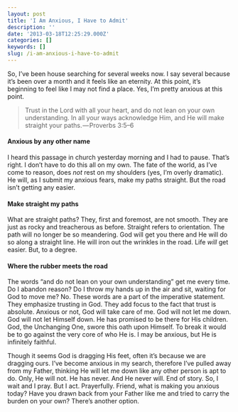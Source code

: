 ```yaml
---
layout: post
title: 'I Am Anxious, I Have to Admit'
description: ''
date: '2013-03-18T12:25:29.000Z'
categories: []
keywords: []
slug: /i-am-anxious-i-have-to-admit
---
```


So, I’ve been house searching for several weeks now. I say several because it’s been over a month and it feels like an eternity. At this point, it’s beginning to feel like I may not find a place. Yes, I’m pretty anxious at this point.

> Trust in the Lord with all your heart, and do not lean on your own understanding. In all your ways acknowledge Him, and He will make straight your paths. — Proverbs 3:5–6

#### Anxious by any other name

I heard this passage in church yesterday morning and I had to pause. That’s right. I don’t have to do this all on my own. The fate of the world, as I’ve come to reason, does _not_ rest on my shoulders (yes, I’m overly dramatic). He will, as I submit my anxious fears, make my paths straight. But the road isn’t getting any easier.

#### Make straight my paths

What are straight paths? They, first and foremost, are not smooth. They are just as rocky and treacherous as before. Straight refers to orientation. The path will no longer be so meandering. God will get you there and He will do so along a straight line. He will iron out the wrinkles in the road. Life _will_ get easier. But, to a degree.

#### Where the rubber meets the road

The words “and do not lean on your own understanding” get me every time. Do I abandon reason? Do I throw my hands up in the air and sit, waiting for God to move me? No. These words are a part of the imperative statement. They emphasize trusting in God. They add focus to the fact that trust is absolute. Anxious or not, God will take care of me. God will not let me down. God will not let Himself down. He has promised to be there for His children. God, the Unchanging One, swore this oath upon Himself. To break it would be to go against the very core of who He is. I may be anxious, but He is infinitely faithful.

Though it seems God is dragging His feet, often it’s because we are dragging ours. I’ve become anxious in my search, therefore I’ve pulled away from my Father, thinking He will let me down like any other person is apt to do. Only, He will not. He has never. And He never will. End of story. So, I wait and I pray. But I act. Prayerfully. Friend, what is making you anxious today? Have you drawn back from your Father like me and tried to carry the burden on your own? There’s another option.